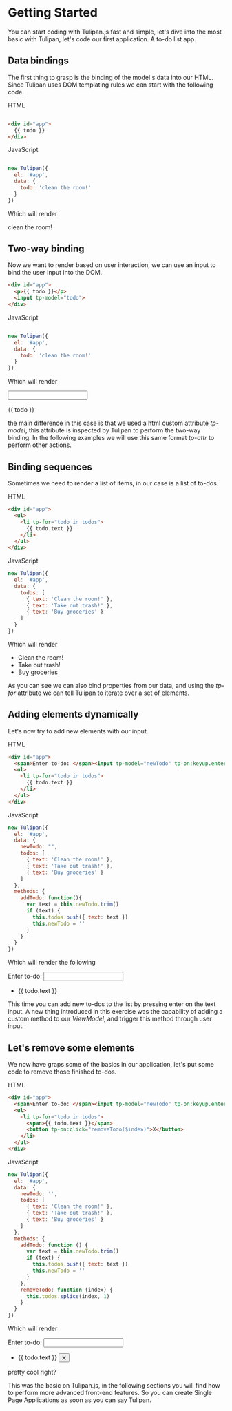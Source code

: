 
# Getting Started

You can start coding with Tulipan.js fast and simple, let's dive into the most basic with Tulipan, let's code our first application. A to-do list app.

## Data bindings

The first thing to grasp is the binding of the model's data into our HTML. Since Tulipan uses DOM templating rules we can start with the following code.

HTML
```html

<div id="app">
  {{ todo }}
</div>

```

JavaScript
```javascript

new Tulipan({
  el: '#app',
  data: {
    todo: 'clean the room!'
  }
})

```

Which will render

<div id="app" class="demo">
  clean the room!
</div>

## Two-way binding

Now we want to render based on user interaction, we can use an input to bind the user input into the DOM.

```html
<div id="app">
  <p>{{ todo }}</p>
  <input tp-model="todo">
</div>
```

JavaScript
```javascript

new Tulipan({
  el: '#app',
  data: {
    todo: 'clean the room!'
  }
})
```

Which will render

<div id="demo1-app" class="demo">
  <input tp-model="todo">
  <p>{{ todo }}</p>
</div>

the main difference in this case is that we used a html custom attribute *tp-model*, this attribute is inspected by Tulipan to perform the two-way binding. In the following examples we will use this same format *tp-attr* to perform other actions.

## Binding sequences

Sometimes we need to render a list of items, in our case is a list of to-dos.

HTML
```html
<div id="app">
  <ul>
    <li tp-for="todo in todos">
      {{ todo.text }}
    </li>
  </ul>
</div>
```

JavaScript
```javascript
new Tulipan({
  el: '#app',
  data: {
    todos: [
      { text: 'Clean the room!' },
      { text: 'Take out trash!' },
      { text: 'Buy groceries' }
    ]
  }
})
```

Which will render

<div id="demo2-app" class="demo"  style="display: none" tp-bind:style="{ display: display }">
  <ul>
    <li tp-for="todo in todos">
      {{ todo.text }}
    </li>
  </ul>
</div>
<div id="demo2-pdf" class="demo" style="display: " tp-bind:style="{ display: display }">
  <ul>
    <li>
      Clean the room!
    </li><li>
      Take out trash!
    </li><li>
      Buy groceries
    </li>
  </ul>
</div>

As you can see we can also bind properties from our data, and using the *tp-for* attribute we can tell Tulipan to iterate over a set of elements.

## Adding elements dynamically

Let's now try to add new elements with our input.

HTML
```html
<div id="app">
  <span>Enter to-do: </span><input tp-model="newTodo" tp-on:keyup.enter="addTodo">
  <ul>
    <li tp-for="todo in todos">
      {{ todo.text }}
    </li>
  </ul>
</div>
```

JavaScript
```javascript
new Tulipan({
  el: '#app',
  data: {
    newTodo: "",
    todos: [
      { text: 'Clean the room!' },
      { text: 'Take out trash!' },
      { text: 'Buy groceries' }
    ]
  },
  methods: {
    addTodo: function(){
      var text = this.newTodo.trim()
      if (text) {
        this.todos.push({ text: text })
        this.newTodo = ''
      }
    }
  }
})
```

Which will render the following

<div id="demo3-app" class="demo">
  <span>Enter to-do: </span><input tp-model="newTodo" tp-on:keyup.enter="addTodo">
  <ul>
    <li tp-for="todo in todos">
      {{ todo.text }}
    </li>
  </ul>
</div>

This time you can add new to-dos to the list by pressing enter on the text input. A new thing introduced in this exercise was the capability of adding a custom method to our *ViewModel*, and trigger this method through user input.

## Let's remove some elements

We now have graps some of the basics in our application, let's put some code to remove those finished to-dos.

HTML
```html
<div id="app">
  <span>Enter to-do: </span><input tp-model="newTodo" tp-on:keyup.enter="addTodo">
  <ul>
    <li tp-for="todo in todos">
      <span>{{ todo.text }}</span>
      <button tp-on:click="removeTodo($index)">X</button>
    </li>
  </ul>
</div>
```

JavaScript
```javascript
new Tulipan({
  el: '#app',
  data: {
    newTodo: '',
    todos: [
      { text: 'Clean the room!' },
      { text: 'Take out trash!' },
      { text: 'Buy groceries' }
    ]
  },
  methods: {
    addTodo: function () {
      var text = this.newTodo.trim()
      if (text) {
        this.todos.push({ text: text })
        this.newTodo = ''
      }
    },
    removeTodo: function (index) {
      this.todos.splice(index, 1)
    }
  }
})
```

Which will render

<div id="demo4-app" class="demo">
  <span>Enter to-do: </span><input tp-model="newTodo" tp-on:keyup.enter="addTodo">
  <ul>
    <li tp-for="todo in todos">
      <span>{{ todo.text }}</span>
      <button tp-on:click="removeTodo($index)">X</button>
    </li>
  </ul>
</div>

pretty cool right?

This was the basic on Tulipan.js, in the following sections you will find how to perform more advanced front-end features. So you can create Single Page Applications as soon as you can say Tulipan.
